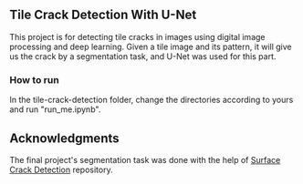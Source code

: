 ## Tile Crack Detection With U-Net
 This project is for detecting tile cracks in images using digital image processing and deep learning. Given a tile image and its pattern, it will give us the crack by a segmentation task, and U-Net was used for this part.

### How to run

In the tile-crack-detection folder, change the directories according to yours and run "run_me.ipynb".




<!-- ACKNOWLEDGMENTS -->
## Acknowledgments

The final project's segmentation task was done with the help of [Surface Crack Detection](https://github.com/arthurflor23/surface-crack-detection) repository.
